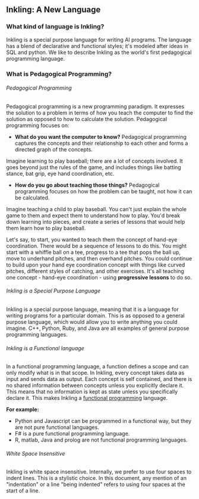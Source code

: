 ## Inkling: A New Language

### What kind of language is Inkling?

Inkling is a special purpose language for writing AI programs. The language has a blend of declarative and functional styles; it's modeled after ideas in SQL and python. We like to describe Inkling as the world's first pedagogical programming language.  

### What is Pedagogical Programming?

###### Pedagogical Programming

Pedagogical programming is a new programming paradigm. It expresses the solution to a problem in terms of how you teach the computer to find the solution as opposed to how to calculate the solution. Pedagogical programming focuses on:

* **What do you want the computer to know?**
Pedagogical programming captures the concepts and their relationship to each other and forms a directed graph of the concepts.

Imagine learning to play baseball; there are a lot of concepts involved. It goes beyond just the rules of the game, and includes things like batting stance, bat grip, eye hand coordination, etc.

* **How do you go about teaching those things?**
Pedagogical programming focuses on how the problem can be taught, not how it can be calculated.

Imagine teaching a child to play baseball. You can't just explain the whole game to them and expect them to understand how to play. You'd break down learning into pieces, and create a series of lessons that would help them learn how to play baseball.

Let's say, to start, you wanted to teach them the concept of hand-eye coordination. There would be a sequence of lessons to do this. You might start with a whiffle ball on a tee, progress to a tee that pops the ball up, move to underhand pitches, and then overhand pitches. You could continue to build upon your hand eye coordination concept with things like curved pitches, different styles of catching, and other exercises. It's all teaching one concept - hand-eye coordination - using **progressive lessons** to do so.

###### Inkling is a Special Purpose Language

Inkling is a special purpose language, meaning that it is a language for writing programs for a particular domain. This is as opposed to a general purpose language, which would allow you to write anything you could imagine. C++, Python, Ruby, and Java are all examples of general purpose programming languages.

###### Inkling is a Functional language

In a functional programming language, a function defines a scope and can only modify what is in that scope. In Inkling, every concept takes data as input and sends data as output. Each concept is self contained, and there is no shared information between concepts unless you explicitly declare it. This means that no information is kept as state unless you specifically declare it. This makes Inkling a [functional programming][1] language.

**For example:**

* Python and Javascript can be programmed in a functional way, but they are not pure functional languages.
* F# is a pure functional programming language.
* R, matlab, Java and prolog are not functional programming languages.

###### White Space Insensitive

Inkling is white space insensitive. Internally, we prefer to use four spaces to indent lines. This is a stylistic choice. In this document, any mention of an "indentation" or a line "being indented" refers to using four spaces at the start of a line.

[1]: https://en.wikipedia.org/wiki/Functional_programming
